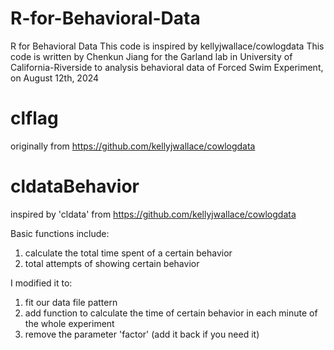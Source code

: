 # R-for-Behavioral-Data
R for Behavioral Data
This code is inspired by kellyjwallace/cowlogdata
This code is written by Chenkun Jiang for the Garland lab in University of California-Riverside to analysis behavioral data of Forced Swim Experiment, on August 12th, 2024

# clflag
originally from https://github.com/kellyjwallace/cowlogdata

# cldataBehavior
inspired by 'cldata' from https://github.com/kellyjwallace/cowlogdata

Basic functions include:
  1. calculate the total time spent of a certain behavior
  2. total attempts of showing certain behavior

I modified it to: 
  1. fit our data file pattern
  2. add function to calculate the time of certain behavior in each minute of the whole experiment
  3. remove the parameter 'factor' (add it back if you need it)
